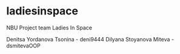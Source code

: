 ladiesinspace
=============

NBU Project team Ladies In Space

Denitsa Yordanova Tsonina - deni9444
Dilyana Stoyanova Miteva - dsmitevaOOP
